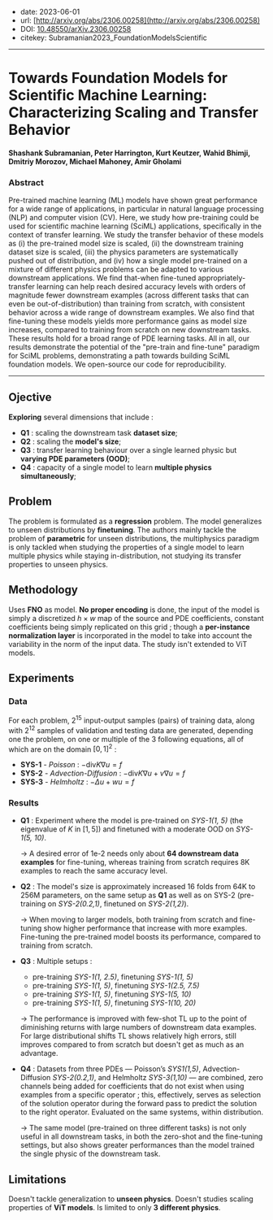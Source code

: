 - date: 2023-06-01
- url: [http://arxiv.org/abs/2306.00258](http://arxiv.org/abs/2306.00258)
- DOI: [10.48550/arXiv.2306.00258](https://doi.org/10.48550/arXiv.2306.00258)
- citekey: Subramanian2023_FoundationModelsScientific
---

# Towards Foundation Models for Scientific Machine Learning: Characterizing Scaling and Transfer Behavior

#### Shashank Subramanian, Peter Harrington, Kurt Keutzer, Wahid Bhimji, Dmitriy Morozov, Michael Mahoney, Amir Gholami

### Abstract

Pre-trained machine learning (ML) models have shown great performance for a wide range of applications, in particular in natural language processing (NLP) and computer vision (CV). Here, we study how pre-training could be used for scientific machine learning (SciML) applications, specifically in the context of transfer learning. We study the transfer behavior of these models as (i) the pre-trained model size is scaled, (ii) the downstream training dataset size is scaled, (iii) the physics parameters are systematically pushed out of distribution, and (iv) how a single model pre-trained on a mixture of different physics problems can be adapted to various downstream applications. We find that-when fine-tuned appropriately-transfer learning can help reach desired accuracy levels with orders of magnitude fewer downstream examples (across different tasks that can even be out-of-distribution) than training from scratch, with consistent behavior across a wide range of downstream examples. We also find that fine-tuning these models yields more performance gains as model size increases, compared to training from scratch on new downstream tasks. These results hold for a broad range of PDE learning tasks. All in all, our results demonstrate the potential of the "pre-train and fine-tune" paradigm for SciML problems, demonstrating a path towards building SciML foundation models. We open-source our code for reproducibility.

---

## Ojective

**Exploring** several dimensions that include :
- **Q1** : scaling the downstream task **dataset size**;
- **Q2** : scaling the **model's size**;
- **Q3** : transfer learning behaviour over a single learned physic but **varying PDE parameters (OOD)**;
- **Q4** : capacity of a single model to learn **multiple physics simultaneously**;

## Problem
<!-- regression / classification / génération ? -->
<!-- finetuning / adaptive learning ? -->
<!-- parametric / multiphysics ? -->

The problem is formulated as a **regression** problem.
The model generalizes to unseen distributions by **finetuning**.
The authors mainly tackle the problem of **parametric** for unseen distributions, the multiphysics paradigm is only tackled when studying the properties of a single model to learn multiple physics while staying in-distribution, not studying its transfer properties to unseen physics.  

## Methodology
<!-- accent on encoding -->
<!-- transformer ? -->

Uses **FNO** as model.
**No proper encoding** is done, the input of the model is simply a discretized $h \times w$ map of the source and PDE coefficients, constant coefficients being simply replicated on this grid ; though a **per-instance normalization layer** is incorporated in the model to take into account the variability in the norm of the input data.
The study isn't extended to ViT models.

## Experiments

### Data

For each problem, $2^{15}$ input-output samples (pairs) of training data, along with $2^{12}$ samples of validation and testing data are generated, depending one the problem, on one or multiple of the 3 following equations, all of which are on the domain $[0,1]^2$ :
- **SYS-1** - *Poisson* : $-\text{div} K\nabla u = f$
- **SYS-2** - *Advection-Diffusion* : $-\text{div} K\nabla u + v\nabla u = f$
- **SYS-3** - *Helmholtz* : $-\Delta u + wu = f$

### Results

- **Q1** :
    Experiment where the model is pre-trained on *SYS-1(1, 5)* (the eigenvalue of $K$ in $[1, 5]$) and finetuned with a moderate OOD on *SYS-1(5, 10)*.
    
    → A desired error of 1e-2 needs only about **64 downstream data examples** for fine-tuning, whereas training from scratch requires 8K examples to reach the same accuracy level.
- **Q2** :
    The model's size is approximately increased 16 folds from 64K to 256M parameters, on the same setup as **Q1** as well as on SYS-2 (pre-training on *SYS-2(0.2,1)*, finetuned on *SYS-2(1,2)*).

    → When moving to larger models, both training from scratch and fine-tuning show higher performance that increase with more examples. Fine-tuning the pre-trained model boosts its performance, compared to training from scratch.
- **Q3** :
    Multiple setups :
    - pre-training *SYS-1(1, 2.5)*, finetuning *SYS-1(1, 5)*
    - pre-training *SYS-1(1, 5)*, finetuning *SYS-1(2.5, 7.5)*
    - pre-training *SYS-1(1, 5)*, finetuning *SYS-1(5, 10)*
    - pre-training *SYS-1(1, 5)*, finetuning *SYS-1(10, 20)*

    → The performance is improved with few-shot TL up to the point of diminishing returns with large numbers of downstream data examples. For large distributional shifts TL shows relatively high errors, still improves compared to from scratch but doesn't get as much as an advantage.
- **Q4** :
    Datasets from three PDEs — Poisson’s *SYS1(1,5)*, Advection-Diffusion *SYS-2(0.2,1)*, and Helmholtz *SYS-3(1,10)* — are combined, zero channels being added for coefficients that do not exist when using examples from a specific operator ; this, effectively, serves as selection of the solution operator during the forward pass to predict the solution to the right operator. Evaluated on the same systems, within distribution.

    → The same model (pre-trained on three different tasks) is not only useful in all downstream tasks, in both the zero-shot and the fine-tuning settings, but also shows greater performances than the model trained the single physic of the downstream task.

## Limitations

Doesn't tackle generalization to **unseen physics**.
Doesn't studies scaling properties of **ViT models**.
Is limited to only **3 different physics**. 
